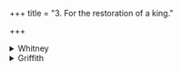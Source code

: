 +++
title = "3. For the restoration of a king."

+++

<details><summary>Whitney</summary>

### Comment
Found in Pāipp. ii. (our vs. 5 coming last). Used by Kāuś. (16. 30), with the hymn next following, in a ceremony for the restoration of a king to his former kingdom. In Vāit. (9. 2), vs. 1 accompanies a morning oblation to Agni anīkavant in the sākamedha rite of the cāturmāsya sacrifice; and again (30. 27), vs. 2 is used at the end of the sāutrāmaṇī ceremony.


### Translations
Translated: Ludwig, p. 441; Weber, xvii. 185; Griffith, i. 83; Bloomfield, 112, 327.—Cf. Bergaigne-Henry, Manuel, p. 140.
</details>

<details><summary>Griffith</summary>

A charm for the restoration of an expelled king
</details>
